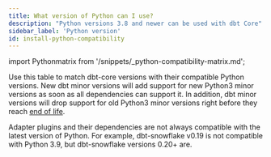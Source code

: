 ```yaml
---
title: What version of Python can I use?
description: "Python versions 3.8 and newer can be used with dbt Core"
sidebar_label: 'Python version'
id: install-python-compatibility
---
```


import Pythonmatrix from '/snippets/_python-compatibility-matrix.md';

Use this table to match dbt-core versions with their compatible Python versions. New dbt minor versions will add support for new Python3 minor versions as soon as all dependencies can support it. In addition, dbt minor versions will drop support for old Python3 minor versions right before they reach [end of life](https://endoflife.date/python).

<Pythonmatrix/>

Adapter plugins and their dependencies are not always compatible with the latest version of Python. For example, dbt-snowflake v0.19 is not compatible with Python 3.9, but dbt-snowflake versions 0.20+ are.

